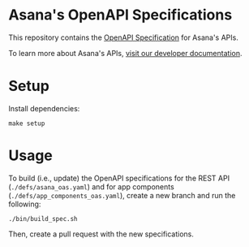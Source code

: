 # Asana's OpenAPI Specifications

This repository contains the [OpenAPI Specification](https://swagger.io/specification/) for Asana's APIs.

To learn more about Asana's APIs, [visit our developer documentation](https://developers.asana.com/docs).

# Setup

Install dependencies:

```
make setup
```

# Usage

To build (i.e., update) the OpenAPI specifications for the REST API (`./defs/asana_oas.yaml`) and for app components (`./defs/app_components_oas.yaml`), create a new branch and run the following:

```
./bin/build_spec.sh
```

Then, create a pull request with the new specifications.

